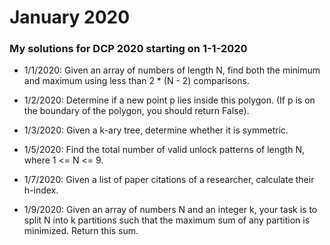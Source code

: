# January 2020
### My solutions for DCP 2020 starting on 1-1-2020

- 1/1/2020: Given an array of numbers of length N, find both the minimum and maximum using
less than 2 * (N - 2) comparisons.

- 1/2/2020: Determine if a new point p lies inside this polygon. (If p is on the boundary of the
polygon, you should return False).

- 1/3/2020: Given a k-ary tree, determine whether it is symmetric.

- 1/5/2020: Find the total number of valid unlock patterns of length N, where 1 <= N <= 9.

- 1/7/2020: Given a list of paper citations of a researcher, calculate their h-index.

- 1/9/2020: Given an array of numbers N and an integer k, your task is to split N into k partitions
such that the maximum sum of any partition is minimized. Return this sum.
